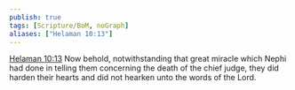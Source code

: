 ```yaml
---
publish: true
tags: [Scripture/BoM, noGraph]
aliases: ["Helaman 10:13"]
---
```

[Helaman 10:13](https://churchofjesuschrist.org/study/scriptures/bofm/hel/10?lang=eng&id=p13#p13) Now behold, notwithstanding that great miracle which Nephi had done in telling them concerning the death of the chief judge, they did harden their hearts and did not hearken unto the words of the Lord.
